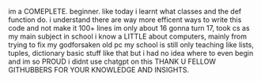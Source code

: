 im a COMEPLETE. beginner. like today i learnt what classes and the def function do. 
i understand there are way more efficent ways to write this code and not make it 100+ lines
im only about 16 gonna turn 17, took cs as my main subject in school i know a LITTLE about computers, mainly from trying to fix my godforsaken old pc 
my school is still only teaching like lists, tuples, dictionary basic stuff like that but i had no idea where to even begin and im so PROUD i didnt use chatgpt on this
THANK U FELLOW GITHUBBERS FOR YOUR KNOWLEDGE AND INSIGHTS.
